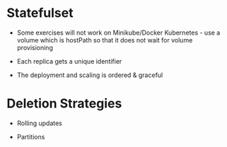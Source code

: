# Statefulset

* Some exercises will not work on Minikube/Docker Kubernetes - use a volume which is hostPath so that it does not wait for volume provisioning

- Each replica gets a unique identifier

- The deployment and scaling is ordered & graceful

# Deletion Strategies

- Rolling updates

- Partitions